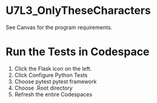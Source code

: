 # U7L3_OnlyTheseCharacters

See Canvas for the program requirements.

# Run the Tests in Codespace

1) Click the Flask icon on the left.
2) Click Configure Python Tests
3) Choose pytest pytest framework
4) Choose .Root directory
5) Refresh the entire Codespaces
